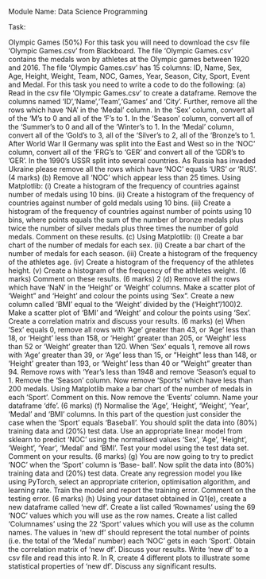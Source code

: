 Module Name: Data Science Programming

Task:

Olympic Games (50%)
For this task you will need to download the csv file ‘Olympic Games.csv’ from Blackboard. The file ‘Olympic Games.csv’ contains the medals won by athletes at the Olympic games between 1920 and 2016. The file ‘Olympic Games.csv’ has 15 columns: ID, Name, Sex, Age, Height, Weight, Team, NOC, Games, Year, Season, City, Sport, Event and Medal.
For this task you need to write a code to do the following:
(a) Read in the csv file ‘Olympic Games.csv’ to create a dataframe. Remove the columns named ‘ID’,‘Name’,‘Team’,‘Games’ and ‘City’. Further, remove all the rows which have ‘NA’ in the ‘Medal’ column. In the ‘Sex’ column, convert all of the ‘M’s to 0 and all of the ‘F’s to 1. In the ‘Season’ column, convert all of the ‘Summer’s to 0 and all of the ’Winter’s to 1. In the ’Medal’ column, convert all of the ‘Gold’s to 3, all of the ‘Silver’s to 2, all of the ‘Bronze’s to 1. After World War II Germany was split into the East and West so in the ‘NOC’ column, convert all of the ‘FRG’s to ‘GER’ and convert all of the ’GDR’s to ’GER’. In the 1990’s USSR split into several countries. As Russia has invaded Ukraine please remove all the rows which have ‘NOC’ equals ‘URS’ or ‘RUS’.
(4 marks)
(b) Remove all ‘NOC’ which appear less than 25 times. Using Matplotlib:
(i) Create a histogram of the frequency of countries against number of medals using 10 bins.
(ii) Create a histogram of the frequency of countries against number of gold medals using 10 bins.
(iii) Create a histogram of the frequency of countries against number of points using 10 bins, where points equals the sum of the number of bronze medals plus twice the number of silver medals plus three times the number of gold medals.
 Comment on these results. (c) Using Matplotlib:
(i) Create a bar chart of the number of medals for each sex. (ii) Create a bar chart of the number of medals for each season.
(iii) Create a histogram of the frequency of the athletes age. (iv) Create a histogram of the frequency of the athletes height. (v) Create a histogram of the frequency of the athletes weight.
(6 marks)
Comment on these results.
(6 marks)
2
(d) Remove all the rows which have ‘NaN’ in the ‘Height’ or ‘Weight’ columns. Make a scatter plot of ‘Weight” and ‘Height’ and colour the points using ‘Sex”. Create a new column called ‘BMI’ equal to the ‘Weight’ divided by the (‘Height”/100)2. Make a scatter plot of ‘BMI’ and ‘Weight’ and colour the points using ‘Sex’. Create a correlation matrix and discuss your results.
(6 marks)
(e) When ‘Sex’ equals 0, remove all rows with ‘Age’ greater than 43, or ‘Age’ less than 18, or ‘Height’ less than 158, or ‘Height’ greater than 205, or ‘Weight’ less than 52 or ‘Weight’ greater than 120. When ‘Sex’ equals 1, remove all rows with ‘Age’ greater than 39, or ‘Age’ less than 15, or ”Height” less than 148, or ‘Height’ greater than 193, or ‘Weight’ less than 40 or ”Weight” greater than 94. Remove rows with ‘Year’s less than 1948 and remove ‘Season’s equal to 1. Remove the ‘Season’ column. Now remove ‘Sports’ which have less than 200 medals. Using Matplotlib make a bar chart of the number of medals in each ‘Sport’. Comment on this. Now remove the ‘Events’ column. Name your dataframe ‘dfe’. (6 marks)
(f) Normalise the ‘Age’, ‘Height’, ‘Weight’, ‘Year’, ‘Medal’ and ‘BMI’ columns. In this part of the question just consider the case when the ‘Sport’ equals ‘Baseball’. You should split the data into (80%) training data and (20%) test data. Use an appropriate linear model from sklearn to predict ‘NOC’ using the normalised values ‘Sex’, ‘Age’, ‘Height’, ‘Weight’, ‘Year’, ‘Medal’ and ‘BMI’. Test your model using the test data set. Comment on your results.
(6 marks)
(g) You are now going to try to predict ‘NOC’ when the ‘Sport’ column is ‘Base- ball’. Now split the data into (80%) training data and (20%) test data. Create any regression model you like using PyTorch, select an appropriate criterion, optimisation algorithm, and learning rate. Train the model and report the training error. Comment on the testing error. (6 marks)
(h) Using your dataset obtained in Q1(e), create a new dataframe called ‘new df’. Create a list called ‘Rownames’ using the 69 ‘NOC’ values which you will use as the row names. Create a list called ‘Columnames’ using the 22 ‘Sport’ values which you will use as the column names. The values in ‘new df’ should represent the total number of points (i.e. the total of the ‘Medal’ number) each ‘NOC’ gets in each ‘Sport’. Obtain the correlation matrix of ‘new df’. Discuss your results. Write ‘new df’ to a csv file and read this into R. In R, create 4 different plots to illustrate some statistical properties of ‘new df’. Discuss any
significant results.
